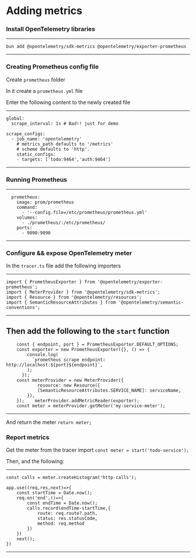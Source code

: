 
# Adding metrics

### Install OpenTelemetry libraries
---
```
bun add @opentelemetry/sdk-metrics @opentelemetry/exporter-prometheus
```
---

### Creating Prometheus config file
Create `prometheus` folder

In it create a `prometheus.yml` file

Enter the following content to the newly created file

---
```
global:
  scrape_interval: 1s # Bad!! just for demo

scrape_configs:
  - job_name: 'opentelemetry'
    # metrics_path defaults to '/metrics'
    # scheme defaults to 'http'.
    static_configs:
    - targets: ['todo:9464','auth:9464']
```
---


### Running Prometheus

---
```
  prometheus:
    image: prom/prometheus
    command:
      - '--config.file=/etc/prometheus/prometheus.yml'
    volumes:
      - ./prometheus/:/etc/prometheus/
    ports:
      - 9090:9090
```
---


### Configure && expose OpenTelemetry meter
In the `tracer.ts` file add the following importers

---
```
import { PrometheusExporter } from '@opentelemetry/exporter-prometheus';
import { MeterProvider } from '@opentelemetry/sdk-metrics';
import { Resource } from '@opentelemetry/resources';
import { SemanticResourceAttributes } from '@opentelemetry/semantic-conventions';

```
---

Then add the following to the `start` function
---
```
    const { endpoint, port } = PrometheusExporter.DEFAULT_OPTIONS;
    const exporter = new PrometheusExporter({}, () => {
        console.log(
          `prometheus scrape endpoint: http://localhost:${port}${endpoint}`,
        );
      });
    const meterProvider = new MeterProvider({
            resource: new Resource({
            [SemanticResourceAttributes.SERVICE_NAME]: serviceName,
        }),
    });    meterProvider.addMetricReader(exporter);
    const meter = meterProvider.getMeter('my-service-meter');
```
---

And return the meter `return meter;`

### Report metrics 
Get the meter from the tracer import `const meter = start('todo-service');`


Then, and the following: 


---
```
const calls = meter.createHistogram('http-calls');

app.use((req,res,next)=>{
    const startTime = Date.now();
    req.on('end',()=>{
        const endTime = Date.now();
        calls.record(endTime-startTime,{
            route: req.route?.path,
            status: res.statusCode,
            method: req.method
        })
    })
    next();
})
```
---
